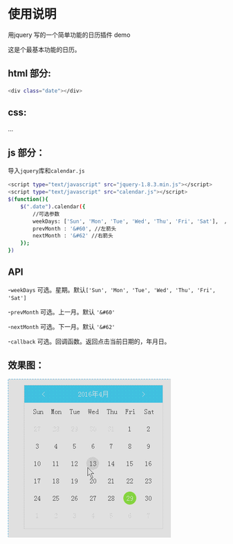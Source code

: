 ﻿# 使用说明

用jquery 写的一个简单功能的日历插件 demo

这是个最基本功能的日历。

## html 部分:

```bash
<div class="date"></div>
```

## css:
...

## js 部分：

导入`jquery`库和`calendar.js`

```bash
<script type="text/javascript" src="jquery-1.8.3.min.js"></script>
<script type="text/javascript" src="calendar.js"></script>
$(function(){
	$(".date").calendar({
		//可选参数
		weekDays: ['Sun', 'Mon', 'Tue', 'Wed', 'Thu', 'Fri', 'Sat'],  //week显示方式
		prevMonth : '&#60', //左箭头
		nextMonth : '&#62' //右箭头
	});
})
```

## API

-`weekDays` 可选。星期。默认`['Sun', 'Mon', 'Tue', 'Wed', 'Thu', 'Fri', 'Sat']`

-`prevMonth` 可选。上一月。默认 `'&#60'`

-`nextMonth` 可选。下一月。默认 `'&#62'`

-`callback` 可选。回调函数。返回点击当前日期的，年月日。


## 效果图：

![calendar](https://github.com/yaob421123/JsPractice/blob/master/calendar/calendar.gif)



